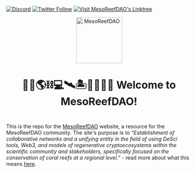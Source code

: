 [![Discord](https://img.shields.io/discord/1146886362193207347?color=5865F2&label=MesoReefDAO&logo=discord&style=flat-square)](https://discord.gg/deQphfGcz9)
[![Twitter Follow](https://img.shields.io/twitter/follow/mesoreefdao.svg?style=social)](https://twitter.com/mesoreefdao)
[![Visit MesoReefDAO's Linktree](https://img.shields.io/badge/Visit_Linktree-MesoReefDAO-brightgreen?style=flat-square)](https://linktr.ee/mesoreefdao)

<div align="center" style="margin-top: 1em; margin-bottom: 3em;">
 <a href="https://linktr.ee/mesoreefdao"><img alt="MesoReefDAO" src="https://mesoreefdao-docs.gitbook.io/~gitbook/image?url=https%3A%2F%2F1686571945-files.gitbook.io%2F%7E%2Ffiles%2Fv0%2Fb%2Fgitbook-x-prod.appspot.com%2Fo%2Fspaces%252FlWMouuKni4eJ8JE3bkCv%252Fuploads%252FCI4IwA9L9Zw5oE8JSR31%252FMesoReefDAO.png%3Falt%3Dmedia%26token%3D9066d450-197d-4224-a6ca-599ba9b7528e&width=300&dpr=4&quality=100&sign=62147147&sv=1?table=block&id=bd0da745-6015-466e-8c76-d2c1eb7cdd73&spaceId=204a97ea-28b3-4030-931c-910b4cd1b6bd&width=2000&userId=5d4aa647-b1c4-4c2c-974a-e1ba3116de4b&cache=v2" width="125"></a>
  <h1>🌊🔬🌎⛓💻🛰️🏝️🌱🤿🐠✨ Welcome to MesoReefDAO!</h1>
</div>

This is the repo for the [MesoReefDAO](https://linktr.ee/mesoreefdao) website, a resource for the MesoReefDAO community. The site's purpose is to _"Establishment of collaborative networks and a unifying entity in the field of using DeSci tools, Web3, and models of regenerative cryptoecosystems within the scientific community and stakeholders, specifically focused on the conservation of coral reefs at a regional level."_ - read more about what this means [here](https://mesoreefdao-docs.gitbook.io/mesoreefdao).
